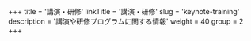 +++
title = '講演・研修'
linkTitle = '講演・研修'
slug = 'keynote-training'
description = '講演や研修プログラムに関する情報'
weight = 40
group = 2
+++
